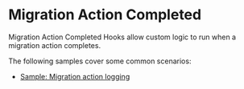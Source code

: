 ﻿# Migration Action Completed

Migration Action Completed Hooks allow custom logic to run when a migration action completes.

The following samples cover some common scenarios:

- [Sample: Migration action logging](~/samples/migration-action-completed/log_migration_actions.md)
